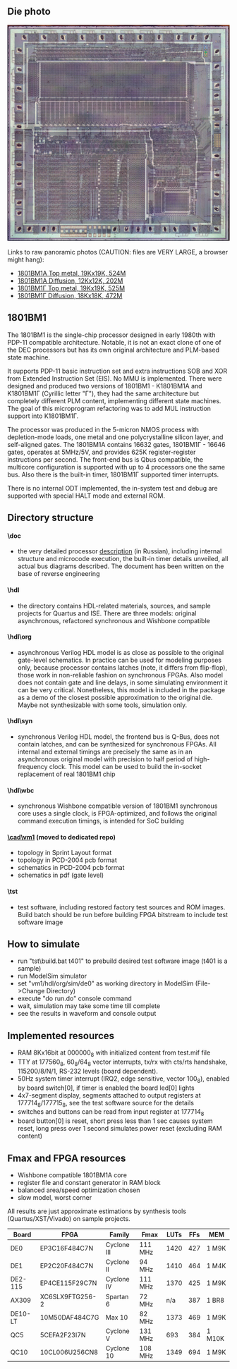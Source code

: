 ## Die photo

![Die photo](/vm1/img/vm1a.jpg)

Links to raw panoramic photos (CAUTION: files are VERY LARGE, a browser might hang):
- [1801BM1А Top metal, 19Kx19K, 524M](http://www.1801bm1.com/files/retro/1801/images/vm1a-met.jpg)
- [1801BM1А Diffusion, 12Kx12K, 202M](http://www.1801bm1.com/files/retro/1801/images/vm1a-dif.jpg)
- [1801BM1Г Top metal, 19Kx19K, 525M](http://www.1801bm1.com/files/retro/1801/images/vm1g-met.jpg)
- [1801BM1Г Diffusion, 18Kx18K, 472M](http://www.1801bm1.com/files/retro/1801/images/vm1g-dif.jpg)

## 1801BM1

The 1801BM1 is the single-chip processor designed in early 1980th with PDP-11
compatible architecture. Notable, it is not an exact clone of one of the DEC processors
but has its own original architecture and PLM-based state machine.

It supports PDP-11 basic instruction set and extra instructions SOB and XOR from Extended
Instruction Set (EIS). No MMU is implemented. There were designed and produced two versions
of 1801BM1 - K1801BM1A and K1801BM1Г (Cyrillic letter "Г"), they had the same architecture
but completely different PLM content, implementing different state machines. The goal of this
microprogram refactoring was to add MUL instruction support into K1801BM1Г.

The processor was produced in the 5-micron NMOS process with depletion-mode loads, one metal
and one polycrystalline silicon layer, and self-aligned gates. The 1801BM1A contains 16632 gates,
1801BM1Г - 16646 gates, operates at 5MHz/5V, and provides 625K register-register instructions per
second. The front-end bus is Qbus compatible, the multicore configuration is supported with
up to 4 processors one the same bus. Also there is the built-in timer, 1801BM1Г supported
timer interrupts.

There is no internal ODT implemented, the in-system test and debug are supported
with special HALT mode and external ROM.

## Directory structure
#### \doc
- the very detailed processor [description](/vm1/doc/1801vm1.pdf) (in Russian), including internal
structure and microcode execution, the built-in timer details unveiled, all actual bus diagrams
described. The document has been written on the base of reverse engineering

#### \hdl
- the directory contains HDL-related materials, sources, and sample projects for Quartus and ISE.
There are three models: original asynchronous, refactored synchronous and Wishbone compatible

#### \hdl\org
- asynchronous Verilog HDL model is as close as possible to the original gate-level schematics.
In practice can be used for modeling purposes only, because processor contains latches (note,
it differs from flip-flop), those work in non-reliable fashion on synchronous FPGAs. Also model
does not contain gate and line delays, in some simulating environment it can be very critical. 
Nonetheless, this model is included in the package as a demo of the closest possible approximation to the original die. Maybe not synthesizable with some tools, simulation only.

#### \hdl\syn
- synchronous Verilog HDL model, the frontend bus is Q-Bus, does not contain latches, and can be
synthesized for synchronous FPGAs. All internal and external timings are precisely the same as
in an asynchronous original model with precision to half period of high-frequency clock. This model
can be used to build the in-socket replacement of real 1801BM1 chip

#### \hdl\wbc
- synchronous Wishbone compatible version of 1801BM1 synchronous core uses a single clock,
is FPGA-optimized, and follows the original command execution timings, is intended for SoC building


#### [\cad\vm1](https://github.com/1801BM1/cad11/tree/master/vm1) (moved to dedicated repo)
- topology in Sprint Layout format
- topology in PCD-2004 pcb format
- schematics in PCD-2004 pcb format
- schematics in pdf (gate level)

#### \tst
- test software, including restored factory test sources and ROM images. Build batch should
be run before building FPGA bitstream to include test software image

## How to simulate
- run "tst\build.bat t401" to prebuild desired test software image (t401 is a sample)
- run ModelSim simulator
- set "vm1/hdl/org/sim/de0" as working directory in ModelSim (File->Change Directory)
- execute "do run.do" console command
- wait, simulation may take some time till complete
- see the results in waveform and console output

## Implemented resources
- RAM 8Kx16bit at 000000<sub>8</sub> with initialized content from test.mif file
- TTY at 177560<sub>8</sub>, 60<sub>8</sub>/64<sub>8</sub> vector interrupts, 
  tx/rx with cts/rts handshake, 115200/8/N/1, RS-232 levels (board dependent).
- 50Hz system timer interrupt (IRQ2, edge sensitive, vector 100<sub>8</sub>),
  enabled by board switch[0], if timer is enabled the board led[0] lights
- 4x7-segment display, segments attached to output registers at 177714<sub>8</sub>/177715<sub>8</sub>,
  see the test software source for the details
- switches and buttons can be read from input register at 177714<sub>8</sub>
- board button[0] is reset, short press less than 1 sec causes system reset, 
  long press over 1 second simulates power reset (excluding RAM content)

## Fmax and FPGA resources
- Wishbone compatible 1801BM1A core
- register file and constant generator in RAM block
- balanced area/speed optimization chosen
- slow model, worst corner

All results are just approximate estimations by synthesis tools (Quartus/XST/Vivado) on sample
projects.

| Board   | FPGA            | Family      | Fmax    | LUTs | FFs | MEM    |
|---------|-----------------|-------------|---------|------|-----|--------|
| DE0     | EP3C16F484C7N   | Cyclone III | 111 MHz | 1420 | 427 | 1 M9K  |
| DE1     | EP2C20F484C7N   | Cyclone II  | 94 MHz  | 1410 | 464 | 1 M4K  |
| DE2-115 | EP4CE115F29C7N  | Cyclone IV  | 111 MHz | 1370 | 425 | 1 M9K  |
| AX309   | XC6SLX9FTG256-2 | Spartan 6   | 72 MHz  | n/a  | 387 | 1 BR8  |
| DE10-LT | 10M50DAF484C7G  | Max 10      | 82 MHz  | 1373 | 469 | 1 M9K  |
| QC5     | 5CEFA2F23I7N    | Cyclone V   | 131 MHz | 693  | 384 | 1 M10K |
| QC10    | 10CL006U256CN8  | Cyclone 10  | 108 MHz | 1349 | 694 | 1 M9K  |

